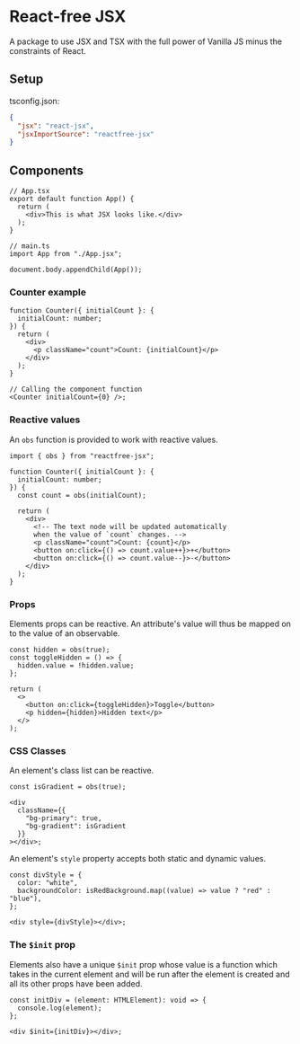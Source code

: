 # React-free JSX

A package to use JSX and TSX with the full power of Vanilla JS minus the constraints of React.

## Setup

tsconfig.json:

```json
{
  "jsx": "react-jsx",
  "jsxImportSource": "reactfree-jsx"
}
```

## Components

```tsx
// App.tsx
export default function App() {
  return (
    <div>This is what JSX looks like.</div>
  );
}

// main.ts
import App from "./App.jsx";

document.body.appendChild(App());
```

### Counter example

```tsx
function Counter({ initialCount }: {
  initialCount: number;
}) {
  return (
    <div>
      <p className="count">Count: {initialCount}</p>
    </div>
  );
}

// Calling the component function
<Counter initialCount={0} />;
```

### Reactive values

An `obs` function is provided to work with reactive values.

```tsx
import { obs } from "reactfree-jsx";

function Counter({ initialCount }: {
  initialCount: number;
}) {
  const count = obs(initialCount);

  return (
    <div>
      <!-- The text node will be updated automatically
      when the value of `count` changes. -->
      <p className="count">Count: {count}</p>
      <button on:click={() => count.value++}>+</button>
      <button on:click={() => count.value--}>-</button>
    </div>
  );
}
```

### Props

Elements props can be reactive. An attribute's value will thus be mapped on to the value of an observable.

```tsx
const hidden = obs(true);
const toggleHidden = () => {
  hidden.value = !hidden.value;
};

return (
  <>
    <button on:click={toggleHidden}>Toggle</button>
    <p hidden={hidden}>Hidden text</p>
  </>
);
```

### CSS Classes

An element's class list can be reactive.

```tsx
const isGradient = obs(true);

<div
  className={{
    "bg-primary": true,
    "bg-gradient": isGradient
  }}
></div>;
```

An element's `style` property accepts both static and dynamic values.

```tsx
const divStyle = {
  color: "white",
  backgroundColor: isRedBackground.map((value) => value ? "red" : "blue"),
};

<div style={divStyle}></div>;
```

### The `$init` prop

Elements also have a unique `$init` prop whose value is a function which takes in the current element and will be run after the element is created and all its other props have been added.

```tsx
const initDiv = (element: HTMLElement): void => {
  console.log(element);
};

<div $init={initDiv}></div>;
```

